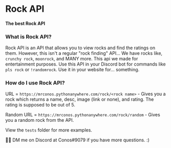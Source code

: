 # Rock API 
#### The best Rock API


### What is Rock API?
Rock API is an API that allows you to view rocks and find the ratings on them. However, this isn't a regular "rock finding" API... We have rocks like, `crunchy rock`, `moonrock`, and MANY more. This api we made for entertainment purposes. Use this API in your Discord bot for commands like `pls rock` or `!randomrock`. Use it in your website for... something. 


### How do I use Rock API?

URL = `https://mrconos.pythonanywhere.com/rock/<rock name>` - Gives you a rock which returns a name, desc, image (link or none), and rating. The rating is supposed to be out of 5.

Random URL = `https://mrconos.pythonanywhere.com/rock/random` - Gives you a random rock from the API.

View the `tests` folder for more examples.


💁‍♂️ DM me on Discord at Conos#9079 if you have more questions. :)



